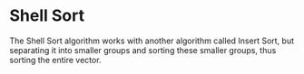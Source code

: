 # Shell Sort

The Shell Sort algorithm works with another algorithm called Insert Sort, but separating it into smaller groups and sorting these smaller groups, thus sorting the entire vector.